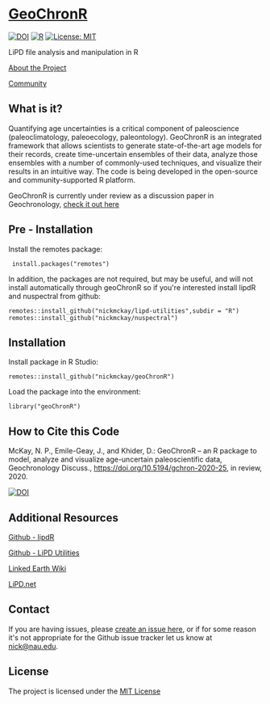 # [GeoChronR](https://nickmckay.github.io/LiPD-utilities/)

[![DOI](https://doi.org/10.5194/gchron-2020-25)](https://doi.org/10.5194/gchron-2020-25)
[![R](https://img.shields.io/badge/R-3.3.3-blue.svg)]()
[![License: MIT](https://img.shields.io/badge/License-MIT-yellow.svg)](https://opensource.org/licenses/MIT)


LiPD file analysis and manipulation in R

[About the Project](https://nickmckay.github.io/GeoChronR/about)

[Community](https://nickmckay.github.io/GeoChronR/community)

## What is it?

Quantifying age uncertainties is a critical component of paleoscience (paleoclimatology, paleoecology, paleontology). GeoChronR is an integrated framework that allows scientists to generate state-of-the-art age models for their records, create time-uncertain ensembles of their data, analyze those ensembles with a number of commonly-used techniques, and visualize their results in an intuitive way. The code is being developed in the open-source and community-supported R platform. 

GeoChronR is currently under review as a discussion paper in Geochronology, [check it out here](https://doi.org/10.5194/gchron-2020-25)

##

## Pre - Installation

Install the remotes package: 
```
 install.packages("remotes")
```

In addition, the packages are not required, but may be useful, and will not install automatically through geoChronR so if you're interested install lipdR and nuspectral from github:

```
remotes::install_github("nickmckay/lipd-utilities",subdir = "R")
remotes::install_github("nickmckay/nuspectral")
```

## Installation

Install package in R Studio:

```
remotes::install_github("nickmckay/geoChronR")
```

Load the package into the environment:

```
library("geoChronR")
```

## How to Cite this Code

McKay, N. P., Emile-Geay, J., and Khider, D.: GeoChronR – an R package to model, analyze and visualize age-uncertain paleoscientific data, Geochronology Discuss., https://doi.org/10.5194/gchron-2020-25, in review, 2020.

[![DOI](https://doi.org/10.5194/gchron-2020-25)](https://doi.org/10.5194/gchron-2020-25)


## Additional Resources 

[Github - lipdR](https://github.com/nickmckay/LiPD-utilities/tree/master/R) 

[Github - LiPD Utilities](https://github.com/nickmckay/LiPD-utilities)

[Linked Earth Wiki](http://wiki.linked.earth/Main_Page)

[LiPD.net](http://www.lipd.net)


## Contact

If you are having issues, please [create an issue here](https://github.com/nickmckay/GeoChronR/issues), or if for some reason it's not appropriate for the Github issue tracker let us know at [nick@nau.edu](mailto:nick@nau.edu).

## License

The project is licensed under the [MIT License](https://github.com/nickmckay/GeoChronR/blob/master/LICENSE)

